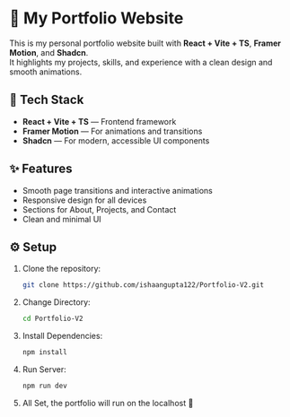 # 🌟 My Portfolio Website

This is my personal portfolio website built with **React + Vite + TS**, **Framer Motion**, and **Shadcn**.  
It highlights my projects, skills, and experience with a clean design and smooth animations.

## 🚀 Tech Stack

- **React + Vite + TS** — Frontend framework
- **Framer Motion** — For animations and transitions
- **Shadcn** — For modern, accessible UI components

## ✨ Features

- Smooth page transitions and interactive animations
- Responsive design for all devices
- Sections for About, Projects, and Contact
- Clean and minimal UI

## ⚙️ Setup

1. Clone the repository:
   ```bash
   git clone https://github.com/ishaangupta122/Portfolio-V2.git
   ```
2. Change Directory:
   ```bash
   cd Portfolio-V2
   ```
3. Install Dependencies:
   ```bash
   npm install
   ```
4. Run Server:
   ```bash
   npm run dev
   ```
5. All Set, the portfolio will run on the localhost 🚀
